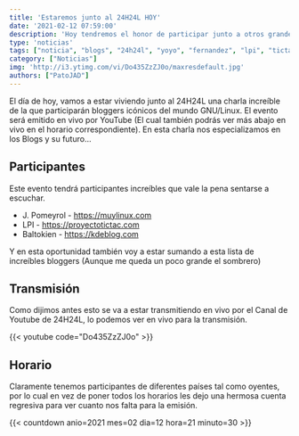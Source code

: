 ```yaml
---
title: 'Estaremos junto al 24H24L HOY'
date: '2021-02-12 07:59:00'
description: 'Hoy tendremos el honor de participar junto a otros grandes bloggers del 24H24L'
type: 'noticias'
tags: ["noticia", "blogs", "24h24l", "yoyo", "fernandez", "lpi", "tictac"]
category: ["Noticias"]
img: 'http://i3.ytimg.com/vi/Do435ZzZJ0o/maxresdefault.jpg'
authors: ["PatoJAD"]
---
```


El día de hoy, vamos a estar viviendo junto al 24H24L una charla increíble de la que participarán bloggers icónicos del mundo GNU/Linux. El evento será emitido en vivo por YouTube (El cual también podrás ver más abajo en vivo en el horario correspondiente). En esta charla nos especializamos en los Blogs y su futuro…

## Participantes

Este evento tendrá participantes increíbles  que vale la pena sentarse a escuchar.

* J. Pomeyrol - https://muylinux.com
* LPI - https://proyectotictac.com
* Baltokien - https://kdeblog.com

Y en esta oportunidad también voy a estar sumando a esta lista de increíbles bloggers (Aunque me queda un poco grande el sombrero)

## Transmisión

Como dijimos antes esto se va a estar transmitiendo en vivo por el Canal de Youtube de 24H24L, lo podemos ver en vivo para la transmisión.

{{< youtube code="Do435ZzZJ0o" >}}

## Horario

Claramente tenemos participantes de diferentes países tal como oyentes, por lo cual en vez de poner todos los horarios les dejo una hermosa cuenta regresiva para ver cuanto nos falta para la emisión.

{{< countdown anio=2021 mes=02 dia=12 hora=21 minuto=30 >}}
